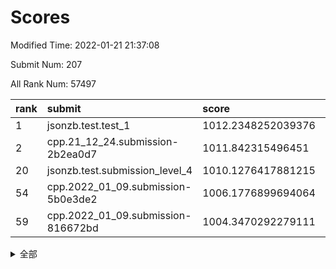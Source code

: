 # Scores

Modified Time: 2022-01-21 21:37:08

Submit Num: 207

All Rank Num: 57497

| rank |               submit               |       score        |       sigma        | pk_num |
| :--- | :--------------------------------- | :----------------- | :----------------- | :----- |
| 1    | jsonzb.test.test_1                 | 1012.2348252039376 | 0.7886461356421277 | 1110   |
| 2    | cpp.21_12_24.submission-2b2ea0d7   | 1011.842315496451  | 0.7753341602653901 | 1107   |
| 20   | jsonzb.test.submission_level_4     | 1010.1276417881215 | 0.7646114266086269 | 1112   |
| 54   | cpp.2022_01_09.submission-5b0e3de2 | 1006.1776899694064 | 0.7317937451470241 | 1115   |
| 59   | cpp.2022_01_09.submission-816672bd | 1004.3470292279111 | 0.7188273598281523 | 1110   |


<details>
<summary>全部</summary>

| rank |                 submit                 |       score        |       sigma        | pk_num |
| :--- | :------------------------------------- | :----------------- | :----------------- | :----- |
| 1    | jsonzb.test.test_1                     | 1012.2348252039376 | 0.7886461356421277 | 1110   |
| 2    | cpp.21_12_24.submission-2b2ea0d7       | 1011.842315496451  | 0.7753341602653901 | 1107   |
| 3    | gobigger.level_3.submission_level_3_35 | 1011.0810172392853 | 0.7798521884802858 | 1112   |
| 4    | gobigger.level_3.submission_level_3_0  | 1011.0361557324376 | 0.77318940058248   | 1106   |
| 5    | gobigger.level_3.submission_level_3_41 | 1010.9722381329423 | 0.7496356904051347 | 1112   |
| 6    | gobigger.level_3.submission_level_3_27 | 1010.9488505169328 | 0.7820301786854783 | 1109   |
| 7    | gobigger.level_3.submission_level_3_9  | 1010.9116070345146 | 0.7752625407260203 | 1112   |
| 8    | gobigger.level_3.submission_level_3_13 | 1010.8238763212568 | 0.7664561425181027 | 1114   |
| 9    | gobigger.level_3.submission_level_3_11 | 1010.7136713909646 | 0.7842846437417672 | 1105   |
| 10   | gobigger.level_3.submission_level_3_40 | 1010.6900830560782 | 0.7671518257440789 | 1114   |
| 11   | gobigger.level_3.submission_level_3_18 | 1010.6161016692821 | 0.7794740256030405 | 1108   |
| 12   | gobigger.level_3.submission_level_3_4  | 1010.5664284667137 | 0.772236850160653  | 1113   |
| 13   | gobigger.level_3.submission_level_3_26 | 1010.5317921535152 | 0.770608140914086  | 1111   |
| 14   | gobigger.level_3.submission_level_3_19 | 1010.4813269989177 | 0.7601733228707975 | 1107   |
| 15   | gobigger.level_3.submission_level_3_15 | 1010.4690002657396 | 0.7624528504530526 | 1122   |
| 16   | gobigger.level_3.submission_level_3_12 | 1010.419791962488  | 0.7722862729221617 | 1113   |
| 17   | gobigger.level_3.submission_level_3_44 | 1010.3760829689726 | 0.7635438477439294 | 1107   |
| 18   | gobigger.level_3.submission_level_3_46 | 1010.271969440094  | 0.7493513945593537 | 1117   |
| 19   | gobigger.level_3.submission_level_3_3  | 1010.1686990659597 | 0.7528245006778557 | 1113   |
| 20   | jsonzb.test.submission_level_4         | 1010.1276417881215 | 0.7646114266086269 | 1112   |
| 21   | gobigger.level_3.submission_level_3_30 | 1010.0061742950899 | 0.7625427740071467 | 1111   |
| 22   | gobigger.level_3.submission_level_3_38 | 1009.9485311488452 | 0.7425610516226481 | 1108   |
| 23   | gobigger.level_3.submission_level_3_2  | 1009.9446295416739 | 0.7493768718743085 | 1111   |
| 24   | gobigger.level_3.submission_level_3_48 | 1009.853542424011  | 0.7832673837099539 | 1113   |
| 25   | gobigger.level_3.submission_level_3_42 | 1009.8448700332387 | 0.7540815588401679 | 1111   |
| 26   | gobigger.level_3.submission_level_3_7  | 1009.8252294044213 | 0.7721639468958909 | 1111   |
| 27   | gobigger.level_3.submission_level_3_24 | 1009.8224901784403 | 0.7410857575818766 | 1112   |
| 28   | gobigger.level_3.submission_level_3_8  | 1009.7570301129044 | 0.7574822101199504 | 1112   |
| 29   | gobigger.level_3.submission_level_3_25 | 1009.756350132033  | 0.7966465094313133 | 1111   |
| 30   | gobigger.level_3.submission_level_3_5  | 1009.6854547312422 | 0.787293924096869  | 1112   |
| 31   | gobigger.level_3.submission_level_3_23 | 1009.6821358990316 | 0.7581559699182869 | 1108   |
| 32   | gobigger.level_3.submission_level_3_1  | 1009.6608248721565 | 0.7485906653356396 | 1111   |
| 33   | gobigger.level_3.submission_level_3_10 | 1009.6188165459139 | 0.7405085132358544 | 1112   |
| 34   | gobigger.level_3.submission_level_3_39 | 1009.6068932704126 | 0.7417242715470251 | 1120   |
| 35   | gobigger.level_3.submission_level_3_17 | 1009.5619709785624 | 0.7386703746740793 | 1116   |
| 36   | gobigger.level_3.submission_level_3_47 | 1009.4699507593458 | 0.7752018972361064 | 1112   |
| 37   | gobigger.level_3.submission_level_3_45 | 1009.4558634710354 | 0.7599847084037986 | 1107   |
| 38   | gobigger.level_3.submission_level_3_34 | 1009.426620101823  | 0.7693997920225891 | 1110   |
| 39   | gobigger.level_3.submission_level_3_6  | 1009.3432712649414 | 0.7532273760291407 | 1111   |
| 40   | gobigger.level_3.submission_level_3_37 | 1009.3356139981606 | 0.7557175270845571 | 1112   |
| 41   | gobigger.level_3.submission_level_3_16 | 1009.3190076321357 | 0.7479589128905202 | 1112   |
| 42   | gobigger.level_3.submission_level_3_49 | 1009.2328474723666 | 0.7579946231334505 | 1108   |
| 43   | gobigger.level_3.submission_level_3_22 | 1009.2273330425011 | 0.7641540147693769 | 1117   |
| 44   | gobigger.level_3.submission_level_3_14 | 1009.1805457070092 | 0.7347628208157643 | 1115   |
| 45   | gobigger.level_3.submission_level_3_28 | 1009.1178199447195 | 0.7253480985082013 | 1111   |
| 46   | gobigger.level_3.submission_level_3_20 | 1009.0948490519478 | 0.7371445514330756 | 1115   |
| 47   | gobigger.level_3.submission_level_3_33 | 1008.9276977111341 | 0.727694035409093  | 1113   |
| 48   | gobigger.level_3.submission_level_3_32 | 1008.916565823823  | 0.7390018787496225 | 1108   |
| 49   | gobigger.level_3.submission_level_3_21 | 1008.8290675864323 | 0.750354192727994  | 1109   |
| 50   | gobigger.level_3.submission_level_3_43 | 1008.7260295730337 | 0.7370571542019903 | 1110   |
| 51   | gobigger.level_3.submission_level_3_31 | 1008.6624471689565 | 0.7628698008282838 | 1113   |
| 52   | gobigger.level_3.submission_level_3_29 | 1008.3283203378313 | 0.7345561532946773 | 1107   |
| 53   | gobigger.level_3.submission_level_3_36 | 1006.790501476343  | 0.7487909230507156 | 1113   |
| 54   | cpp.2022_01_09.submission-5b0e3de2     | 1006.1776899694064 | 0.7317937451470241 | 1115   |
| 55   | gobigger.level_1.submission_level_1_27 | 1004.6107305140581 | 0.7177779705988059 | 1115   |
| 56   | gobigger.level_1.submission_level_1_26 | 1004.5906617283463 | 0.7140766206315312 | 1113   |
| 57   | gobigger.level_1.submission_level_1_41 | 1004.541083081651  | 0.7135345750481682 | 1112   |
| 58   | gobigger.level_1.submission_level_1_7  | 1004.4243648041211 | 0.7192178130637293 | 1111   |
| 59   | cpp.2022_01_09.submission-816672bd     | 1004.3470292279111 | 0.7188273598281523 | 1110   |
| 60   | gobigger.level_1.submission_level_1_34 | 1004.2043505791568 | 0.7048174148350032 | 1109   |
| 61   | gobigger.level_1.submission_level_1_28 | 1004.1111485969523 | 0.711274136802229  | 1109   |
| 62   | gobigger.level_1.submission_level_1_20 | 1004.0699034011722 | 0.7129053143569956 | 1106   |
| 63   | gobigger.level_1.submission_level_1_17 | 1004.0608430582129 | 0.7082632108589143 | 1112   |
| 64   | gobigger.level_1.submission_level_1_12 | 1004.0198381440096 | 0.7213034232123017 | 1112   |
| 65   | gobigger.level_1.submission_level_1_15 | 1004.0190231477474 | 0.7259613716262638 | 1112   |
| 66   | gobigger.level_1.submission_level_1_9  | 1003.8176777056656 | 0.709416908893031  | 1116   |
| 67   | gobigger.level_1.submission_level_1_3  | 1003.7958199937004 | 0.7139935956456079 | 1108   |
| 68   | gobigger.level_1.submission_level_1_47 | 1003.7427118950092 | 0.7268190953348548 | 1112   |
| 69   | gobigger.level_1.submission_level_1_33 | 1003.7102171522338 | 0.706449017475577  | 1110   |
| 70   | gobigger.level_1.submission_level_1_11 | 1003.6902287423231 | 0.7194161775154253 | 1110   |
| 71   | gobigger.level_1.submission_level_1_43 | 1003.6729025816138 | 0.7035956575686391 | 1110   |
| 72   | gobigger.level_1.submission_level_1_37 | 1003.6725088532799 | 0.726796088840573  | 1116   |
| 73   | gobigger.level_1.submission_level_1_6  | 1003.629970296678  | 0.7161747221534981 | 1108   |
| 74   | gobigger.level_1.submission_level_1_13 | 1003.6076093047506 | 0.7321888619617272 | 1110   |
| 75   | gobigger.level_1.submission_level_1_23 | 1003.4896497141777 | 0.7077859189101249 | 1110   |
| 76   | gobigger.level_1.submission_level_1_48 | 1003.375009043237  | 0.7177801361679571 | 1107   |
| 77   | gobigger.level_1.submission_level_1_40 | 1003.3101546550484 | 0.7152523666286725 | 1116   |
| 78   | gobigger.level_1.submission_level_1_24 | 1003.2903553932476 | 0.7175113932277236 | 1110   |
| 79   | gobigger.level_1.submission_level_1_45 | 1003.2855829690247 | 0.7292214950240908 | 1113   |
| 80   | gobigger.level_1.submission_level_1_25 | 1003.1929526441473 | 0.7125607133677696 | 1112   |
| 81   | gobigger.level_1.submission_level_1_46 | 1003.1821519983513 | 0.7094372597014204 | 1111   |
| 82   | gobigger.level_1.submission_level_1_39 | 1003.1618567262636 | 0.7189312114241395 | 1109   |
| 83   | gobigger.level_1.submission_level_1_30 | 1003.1203521559431 | 0.7221060287022569 | 1112   |
| 84   | gobigger.level_1.submission_level_1_31 | 1003.0703158152808 | 0.7178876556072805 | 1118   |
| 85   | gobigger.level_1.submission_level_1_8  | 1003.02831837445   | 0.7134597050972477 | 1107   |
| 86   | gobigger.level_1.submission_level_1_49 | 1003.0272574776681 | 0.7123186769749119 | 1106   |
| 87   | gobigger.level_1.submission_level_1_32 | 1002.9923759844633 | 0.706347284305798  | 1110   |
| 88   | gobigger.level_1.submission_level_1_1  | 1002.9303339626388 | 0.697891394830195  | 1115   |
| 89   | gobigger.level_1.submission_level_1_42 | 1002.8857808350817 | 0.7077577936436713 | 1110   |
| 90   | gobigger.level_1.submission_level_1_5  | 1002.865089753028  | 0.7195231707821882 | 1112   |
| 91   | gobigger.level_1.submission_level_1_29 | 1002.7616510127215 | 0.7180765394570766 | 1113   |
| 92   | gobigger.level_1.submission_level_1_22 | 1002.7545342977518 | 0.7161550261576924 | 1117   |
| 93   | gobigger.level_1.submission_level_1_35 | 1002.7390610707691 | 0.7229089780806367 | 1112   |
| 94   | gobigger.level_1.submission_level_1_2  | 1002.7295418437784 | 0.714256322232712  | 1112   |
| 95   | gobigger.level_1.submission_level_1_4  | 1002.6658598906916 | 0.7233534655537398 | 1111   |
| 96   | gobigger.level_1.submission_level_1_44 | 1002.6497429749367 | 0.7100948067808328 | 1110   |
| 97   | gobigger.level_1.submission_level_1_38 | 1002.5881651873123 | 0.7238417352611152 | 1110   |
| 98   | gobigger.level_1.submission_level_1_21 | 1002.5649958476619 | 0.7263864697871255 | 1112   |
| 99   | gobigger.level_1.submission_level_1_18 | 1002.4829305424147 | 0.70866972249557   | 1108   |
| 100  | gobigger.level_1.submission_level_1_10 | 1002.3631573206408 | 0.711312705885163  | 1112   |
| 101  | gobigger.level_1.submission_level_1_0  | 1002.25452788206   | 0.7118749363883694 | 1109   |
| 102  | gobigger.level_1.submission_level_1_14 | 1002.1227478735949 | 0.7170783266409627 | 1110   |
| 103  | gobigger.level_1.submission_level_1_36 | 1001.7634820874479 | 0.7119006207361341 | 1117   |
| 104  | gobigger.level_1.submission_level_1_16 | 1001.7478106151561 | 0.7129352619230153 | 1111   |
| 105  | gobigger.level_1.submission_level_1_19 | 1001.5581021431178 | 0.7092733460557531 | 1109   |
| 106  | gobigger.random.submission_random_8    | 997.5191735883039  | 0.70850569726117   | 1115   |
| 107  | gobigger.random.submission_random_31   | 997.3103154059513  | 0.6974555626301253 | 1108   |
| 108  | gobigger.random.submission_random_24   | 997.077476838022   | 0.709595973278136  | 1110   |
| 109  | gobigger.random.submission_random_14   | 996.8082150884438  | 0.7162188560968805 | 1116   |
| 110  | gobigger.random.submission_random_19   | 996.7657477222094  | 0.712904946955411  | 1113   |
| 111  | gobigger.random.submission_random_21   | 996.6041685877442  | 0.7053029924234501 | 1115   |
| 112  | gobigger.random.submission_random_48   | 996.5952562934275  | 0.7265473448689634 | 1109   |
| 113  | gobigger.random.submission_random_32   | 996.5575245948871  | 0.6936941751462294 | 1108   |
| 114  | gobigger.random.submission_random_17   | 996.5282428757614  | 0.7127589429485056 | 1106   |
| 115  | gobigger.random.submission_random_20   | 996.4865230681669  | 0.7066510753236809 | 1112   |
| 116  | gobigger.random.submission_random_9    | 996.455014050304   | 0.7051336340726309 | 1111   |
| 117  | gobigger.random.submission_random_2    | 996.4063283219249  | 0.7085232107467412 | 1111   |
| 118  | gobigger.random.submission_random_27   | 996.3929627793177  | 0.7102263975435071 | 1110   |
| 119  | gobigger.random.submission_random_38   | 996.3841383077256  | 0.7043998498586881 | 1106   |
| 120  | gobigger.random.submission_random_42   | 996.3449839817866  | 0.711241235992264  | 1107   |
| 121  | gobigger.random.submission_random_39   | 996.320297372038   | 0.7083908358840807 | 1108   |
| 122  | gobigger.random.submission_random_23   | 996.2805627882531  | 0.699056117030836  | 1116   |
| 123  | gobigger.random.submission_random_22   | 996.2598204650419  | 0.7110838301725212 | 1111   |
| 124  | gobigger.random.submission_random_44   | 996.1920807191849  | 0.7275164678004771 | 1110   |
| 125  | gobigger.random.submission_random_26   | 996.1715546309923  | 0.706868870269559  | 1114   |
| 126  | gobigger.random.submission_random_1    | 996.1446210498602  | 0.7191506572383983 | 1112   |
| 127  | gobigger.random.submission_random_25   | 996.1315902864774  | 0.6997345436126914 | 1118   |
| 128  | gobigger.random.submission_random_41   | 996.1049082961057  | 0.7142298792689343 | 1101   |
| 129  | gobigger.random.submission_random_15   | 996.0985558185245  | 0.6985293863109715 | 1114   |
| 130  | gobigger.random.submission_random_3    | 996.0943901832877  | 0.7025379883178587 | 1117   |
| 131  | gobigger.random.submission_random_40   | 996.08505647767    | 0.712795432431937  | 1108   |
| 132  | gobigger.random.submission_random_49   | 996.0457981549335  | 0.7087107469293447 | 1107   |
| 133  | gobigger.random.submission_random_11   | 996.0387850714153  | 0.7039585232227941 | 1114   |
| 134  | gobigger.random.submission_random_29   | 996.0380838032964  | 0.7092871372961796 | 1106   |
| 135  | gobigger.random.submission_random_12   | 995.8245363747484  | 0.6969109570464733 | 1107   |
| 136  | gobigger.random.submission_random_45   | 995.7724225639893  | 0.7212698598106222 | 1112   |
| 137  | gobigger.random.submission_random_43   | 995.7606396985916  | 0.7118051775806985 | 1105   |
| 138  | gobigger.random.submission_random_16   | 995.6060974584259  | 0.7039401546744879 | 1105   |
| 139  | gobigger.random.submission_random_33   | 995.5972526974172  | 0.7121689154757915 | 1114   |
| 140  | gobigger.random.submission_random_46   | 995.4910512181907  | 0.7029945675075776 | 1109   |
| 141  | gobigger.random.submission_random_18   | 995.46461173691    | 0.7125923812277014 | 1114   |
| 142  | gobigger.random.submission_random_47   | 995.4365529473972  | 0.7113287466272801 | 1107   |
| 143  | gobigger.random.submission_random_36   | 995.3152743817009  | 0.7094858446158864 | 1111   |
| 144  | gobigger.random.submission_random_10   | 995.2155253388809  | 0.7250650235750001 | 1111   |
| 145  | gobigger.random.submission_random_0    | 995.1871908431705  | 0.747281597723269  | 1108   |
| 146  | gobigger.random.submission_random_7    | 995.1728478280338  | 0.7150353127998214 | 1113   |
| 147  | gobigger.random.submission_random_5    | 995.1188045362773  | 0.7176670231879116 | 1111   |
| 148  | gobigger.random.submission_random_6    | 995.0949805368278  | 0.7046141747676699 | 1110   |
| 149  | gobigger.random.submission_random_35   | 995.0920062745314  | 0.7251082780758688 | 1109   |
| 150  | gobigger.random.submission_random_30   | 994.9462208184166  | 0.7214797913235784 | 1106   |
| 151  | gobigger.random.submission_random_37   | 994.8984669006829  | 0.701961185473876  | 1110   |
| 152  | gobigger.random.submission_random_13   | 994.8843407160615  | 0.7358622850049314 | 1107   |
| 153  | gobigger.level_2.submission_level_2_12 | 994.8210395694472  | 0.7269019153154681 | 1110   |
| 154  | gobigger.random.submission_random_4    | 994.677700506346   | 0.7100825260726076 | 1108   |
| 155  | gobigger.random.submission_random_28   | 994.6232654251658  | 0.7189789561670469 | 1116   |
| 156  | gobigger.level_2.submission_level_2_5  | 994.5732921280003  | 0.7205487155361926 | 1114   |
| 157  | gobigger.random.submission_random_34   | 994.4400670339047  | 0.7331397745811705 | 1111   |
| 158  | gobigger.level_2.submission_level_2_4  | 993.9579198758205  | 0.7354677622517272 | 1111   |
| 159  | gobigger.level_2.submission_level_2_34 | 993.6405005939605  | 0.7294214892254831 | 1114   |
| 160  | gobigger.level_2.submission_level_2_35 | 993.6219138046164  | 0.7326939820479704 | 1107   |
| 161  | gobigger.level_2.submission_level_2_24 | 993.0753435357141  | 0.737308216439128  | 1105   |
| 162  | gobigger.level_2.submission_level_2_38 | 993.0145612833456  | 0.7383602573275072 | 1113   |
| 163  | gobigger.level_2.submission_level_2_10 | 993.0081234739436  | 0.7373253382912982 | 1111   |
| 164  | gobigger.level_2.submission_level_2_15 | 992.960598381037   | 0.7375001071344582 | 1112   |
| 165  | gobigger.level_2.submission_level_2_33 | 992.9154878861794  | 0.7292929220415866 | 1111   |
| 166  | gobigger.level_2.submission_level_2_20 | 992.8607267985234  | 0.7541851644471025 | 1113   |
| 167  | gobigger.level_2.submission_level_2_9  | 992.8146444504424  | 0.747186988154823  | 1108   |
| 168  | gobigger.level_2.submission_level_2_21 | 992.8016221233249  | 0.7338906792962195 | 1112   |
| 169  | gobigger.level_2.submission_level_2_3  | 992.6785622477082  | 0.7314035215948762 | 1112   |
| 170  | gobigger.level_2.submission_level_2_49 | 992.5664748187238  | 0.7586758908818256 | 1113   |
| 171  | gobigger.level_2.submission_level_2_0  | 992.4476418578225  | 0.7411499720176031 | 1115   |
| 172  | gobigger.level_2.submission_level_2_44 | 992.4102043150164  | 0.7542556822087667 | 1112   |
| 173  | gobigger.level_2.submission_level_2_43 | 992.3837134120347  | 0.7424801150551757 | 1115   |
| 174  | gobigger.level_2.submission_level_2_8  | 992.2614422190644  | 0.7540138943638237 | 1111   |
| 175  | gobigger.level_2.submission_level_2_36 | 992.2353561740113  | 0.76128896317014   | 1109   |
| 176  | gobigger.level_2.submission_level_2_42 | 992.1981237440319  | 0.7492330319583558 | 1113   |
| 177  | gobigger.level_2.submission_level_2_7  | 992.1352789782424  | 0.7396068238333721 | 1110   |
| 178  | gobigger.level_2.submission_level_2_40 | 992.1128475241047  | 0.7313646238618727 | 1111   |
| 179  | gobigger.level_2.submission_level_2_1  | 992.0983228988524  | 0.7607347296886008 | 1112   |
| 180  | gobigger.level_2.submission_level_2_45 | 992.0949136766966  | 0.7508938821569455 | 1111   |
| 181  | gobigger.level_2.submission_level_2_48 | 992.0688387456406  | 0.7412967776016183 | 1112   |
| 182  | gobigger.level_2.submission_level_2_11 | 992.0260498666768  | 0.7417505591051983 | 1112   |
| 183  | gobigger.level_2.submission_level_2_32 | 992.0028970277232  | 0.7276920903323109 | 1109   |
| 184  | gobigger.level_2.submission_level_2_6  | 991.906365109371   | 0.7345550322083783 | 1120   |
| 185  | gobigger.level_2.submission_level_2_22 | 991.8852684281485  | 0.745804610839298  | 1114   |
| 186  | gobigger.level_2.submission_level_2_23 | 991.7125704679969  | 0.7528528117094901 | 1109   |
| 187  | gobigger.level_2.submission_level_2_46 | 991.6971187296605  | 0.7603892549908513 | 1105   |
| 188  | gobigger.level_2.submission_level_2_17 | 991.6825804116293  | 0.7516341948706461 | 1113   |
| 189  | gobigger.level_2.submission_level_2_37 | 991.6612062438053  | 0.756844920281221  | 1110   |
| 190  | gobigger.level_2.submission_level_2_41 | 991.6408524585207  | 0.7555331605963858 | 1105   |
| 191  | gobigger.level_2.submission_level_2_18 | 991.6104740305173  | 0.7487713203730342 | 1113   |
| 192  | gobigger.level_2.submission_level_2_47 | 991.5763631219039  | 0.7434097640054943 | 1108   |
| 193  | gobigger.level_2.submission_level_2_2  | 991.5487519887354  | 0.7629386328681241 | 1111   |
| 194  | gobigger.level_2.submission_level_2_29 | 991.5190619453477  | 0.7508911663330836 | 1113   |
| 195  | gobigger.level_2.submission_level_2_26 | 991.4540907215651  | 0.7600035760123318 | 1116   |
| 196  | gobigger.level_2.submission_level_2_31 | 991.4037708690938  | 0.7446069821404692 | 1104   |
| 197  | gobigger.level_2.submission_level_2_14 | 991.1665956991422  | 0.7526405129109757 | 1107   |
| 198  | gobigger.level_2.submission_level_2_25 | 991.1242533845517  | 0.7238128058225123 | 1113   |
| 199  | gobigger.level_2.submission_level_2_16 | 991.0203865016916  | 0.7463242758624081 | 1108   |
| 200  | gobigger.level_2.submission_level_2_28 | 991.0053981911922  | 0.7521609208597535 | 1111   |
| 201  | gobigger.level_2.submission_level_2_39 | 990.9041971328666  | 0.7779514377227154 | 1118   |
| 202  | gobigger.level_2.submission_level_2_27 | 990.8649247659853  | 0.7562649123591914 | 1110   |
| 203  | gobigger.level_2.submission_level_2_13 | 990.6814967321312  | 0.7842491865525062 | 1110   |
| 204  | gobigger.level_2.submission_level_2_30 | 990.3417282909683  | 0.7660338105601059 | 1109   |
| 205  | gobigger.level_2.submission_level_2_19 | 989.8996705915125  | 0.7728818649789088 | 1110   |
| 206  | gobigger.none.submission_none_0        | 977.4147287177188  | 1.3401447611592485 | 1118   |
| 207  | gobigger.none.submission_none_1        | 976.1931724159454  | 1.4106466752923255 | 1108   |

</details>
